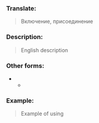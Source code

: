 ### Translate:
>Включение, присоединение
### Description:
>English description 

### Other forms:
* *
### Example:
>Example of using 
